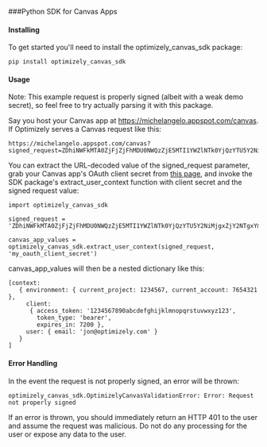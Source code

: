 ###Python SDK for Canvas Apps

#### Installing

To get started you'll need to install the optimizely_canvas_sdk package:

```
pip install optimizely_canvas_sdk
```

#### Usage

Note: This example request is properly signed (albeit with a weak demo secret), so feel free to try actually parsing it with this package.

Say you host your Canvas app at https://michelangelo.appspot.com/canvas. If Optimizely serves a Canvas request like this:

```
https://michelangelo.appspot.com/canvas?signed_request=ZDhiNWFkMTA0ZjFjZjFhMDU0NWQzZjE5MTI1YWZlNTk0YjQzYTU5Y2NiMjgxZjY2NTgxYmM3YzYyYjgxNzAwMg%3D%3D.eyJjb250ZXh0Ijp7ImVudmlyb25tZW50Ijp7ImN1cnJlbnRfcHJvamVjdCI6MTIzNDU2NywiY3VycmVudF9hY2NvdW50Ijo3NjU0MzIxfSwiY2xpZW50Ijp7ImFjY2Vzc190b2tlbiI6IjEyMzQ1Njc4OTBhYmNkZWZnaGlqa2xtbm9wcXJzdHV2d3h5ejEyMyIsInRva2VuX3R5cGUiOiJiZWFyZXIiLCJleHBpcmVzX2luIjo3MjAwfSwidXNlciI6eyJlbWFpbCI6ImpvbkBvcHRpbWl6ZWx5LmNvbSJ9fX0%3D
```
You can extract the URL-decoded value of the signed_request parameter, grab your Canvas app's OAuth client secret from [this page](https://app.optimizely.com/accountsettings/apps/developers), and invoke the SDK package's extract_user_context function with client secret and the signed request value:

```
import optimizely_canvas_sdk

signed_request = 'ZDhiNWFkMTA0ZjFjZjFhMDU0NWQzZjE5MTI1YWZlNTk0YjQzYTU5Y2NiMjgxZjY2NTgxYmM3YzYyYjgxNzAwMg==.eyJjb250ZXh0Ijp7ImVudmlyb25tZW50Ijp7ImN1cnJlbnRfcHJvamVjdCI6MTIzNDU2NywiY3VycmVudF9hY2NvdW50Ijo3NjU0MzIxfSwiY2xpZW50Ijp7ImFjY2Vzc190b2tlbiI6IjEyMzQ1Njc4OTBhYmNkZWZnaGlqa2xtbm9wcXJzdHV2d3h5ejEyMyIsInRva2VuX3R5cGUiOiJiZWFyZXIiLCJleHBpcmVzX2luIjo3MjAwfSwidXNlciI6eyJlbWFpbCI6ImpvbkBvcHRpbWl6ZWx5LmNvbSJ9fX0='
 
canvas_app_values = optimizely_canvas_sdk.extract_user_context(signed_request, 'my_oauth_client_secret') 
``` 

canvas_app_values will then be a nested dictionary like this:
```
[context:
   { environment: { current_project: 1234567, current_account: 7654321 },
     client:
      { access_token: '1234567890abcdefghijklmnopqrstuvwxyz123',
        token_type: 'bearer',
        expires_in: 7200 },
     user: { email: 'jon@optimizely.com' }
   }
]
```

#### Error Handling

In the event the request is not properly signed, an error will be thrown:
```
optimizely_canvas_sdk.OptimizelyCanvasValidationError: Error: Request not properly signed
```

If an error is thrown, you should immediately return an HTTP 401 to the user and assume the request was malicious. Do not do any processing for the user or expose any data to the user.